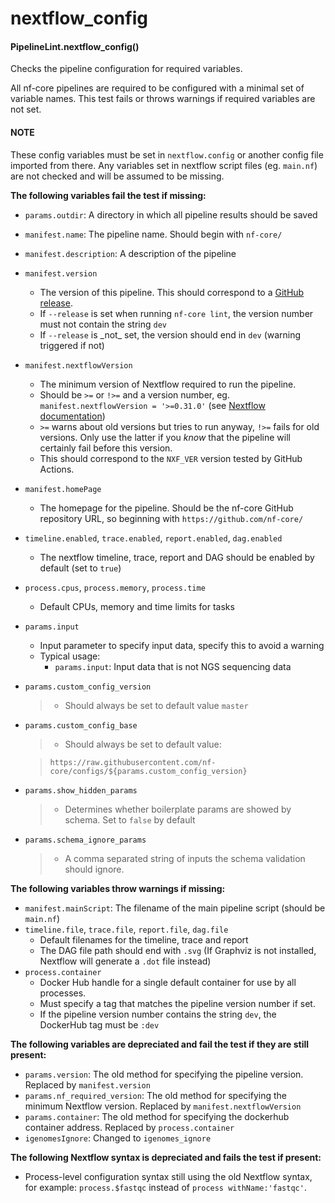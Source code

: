 # nextflow_config

#### PipelineLint.nextflow_config()

Checks the pipeline configuration for required variables.

All nf-core pipelines are required to be configured with a minimal set of variable
names. This test fails or throws warnings if required variables are not set.

#### NOTE

These config variables must be set in `nextflow.config` or another config
file imported from there. Any variables set in nextflow script files (eg. `main.nf`)
are not checked and will be assumed to be missing.

**The following variables fail the test if missing:**

- `params.outdir`: A directory in which all pipeline results should be saved
- `manifest.name`: The pipeline name. Should begin with `nf-core/`
- `manifest.description`: A description of the pipeline
- `manifest.version`
  - The version of this pipeline. This should correspond to a [GitHub release](https://help.github.com/articles/creating-releases/).
  - If `--release` is set when running `nf-core lint`, the version number must not contain the string `dev`
  - If `--release` is \_not\_ set, the version should end in `dev` (warning triggered if not)
- `manifest.nextflowVersion`
  - The minimum version of Nextflow required to run the pipeline.
  - Should be `>=` or `!>=` and a version number, eg. `manifest.nextflowVersion = '>=0.31.0'` (see [Nextflow documentation](https://www.nextflow.io/docs/latest/config.html#scope-manifest))
  - `>=` warns about old versions but tries to run anyway, `!>=` fails for old versions. Only use the latter if you _know_ that the pipeline will certainly fail before this version.
  - This should correspond to the `NXF_VER` version tested by GitHub Actions.
- `manifest.homePage`
  - The homepage for the pipeline. Should be the nf-core GitHub repository URL,
    so beginning with `https://github.com/nf-core/`
- `timeline.enabled`, `trace.enabled`, `report.enabled`, `dag.enabled`
  - The nextflow timeline, trace, report and DAG should be enabled by default (set to `true`)
- `process.cpus`, `process.memory`, `process.time`
  - Default CPUs, memory and time limits for tasks
- `params.input`
  - Input parameter to specify input data, specify this to avoid a warning
  - Typical usage:
    - `params.input`: Input data that is not NGS sequencing data
- `params.custom_config_version`
  > - Should always be set to default value `master`
- `params.custom_config_base`

  > - Should always be set to default value:

  > `https://raw.githubusercontent.com/nf-core/configs/${params.custom_config_version}`

- `params.show_hidden_params`
  > - Determines whether boilerplate params are showed by schema. Set to `false` by default
- `params.schema_ignore_params`
  > - A comma separated string of inputs the schema validation should ignore.

**The following variables throw warnings if missing:**

- `manifest.mainScript`: The filename of the main pipeline script (should be `main.nf`)
- `timeline.file`, `trace.file`, `report.file`, `dag.file`
  - Default filenames for the timeline, trace and report
  - The DAG file path should end with `.svg` (If Graphviz is not installed, Nextflow will generate a `.dot` file instead)
- `process.container`
  - Docker Hub handle for a single default container for use by all processes.
  - Must specify a tag that matches the pipeline version number if set.
  - If the pipeline version number contains the string `dev`, the DockerHub tag must be `:dev`

**The following variables are depreciated and fail the test if they are still present:**

- `params.version`: The old method for specifying the pipeline version. Replaced by `manifest.version`
- `params.nf_required_version`: The old method for specifying the minimum Nextflow version. Replaced by `manifest.nextflowVersion`
- `params.container`: The old method for specifying the dockerhub container address. Replaced by `process.container`
- `igenomesIgnore`: Changed to `igenomes_ignore`

**The following Nextflow syntax is depreciated and fails the test if present:**

- Process-level configuration syntax still using the old Nextflow syntax, for example: `process.$fastqc` instead of `process withName:'fastqc'`.
